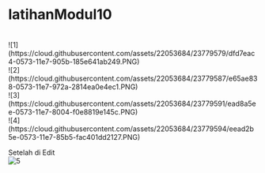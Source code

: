 # latihanModul10

<br>
![1](https://cloud.githubusercontent.com/assets/22053684/23779579/dfd7eac4-0573-11e7-905b-185e641ab249.PNG)
<br>
![2](https://cloud.githubusercontent.com/assets/22053684/23779587/e65ae838-0573-11e7-972a-2814ea0e4ec1.PNG)
<br>
![3](https://cloud.githubusercontent.com/assets/22053684/23779591/ead8a5ee-0573-11e7-8004-f0e8819e145c.PNG)
<br>
![4](https://cloud.githubusercontent.com/assets/22053684/23779594/eead2b5e-0573-11e7-85b5-fac401dd2127.PNG)
<br>

Setelah di Edit
<br>
![5](https://cloud.githubusercontent.com/assets/22053684/23779599/f30994b2-0573-11e7-80c2-2f6f84369935.PNG)
